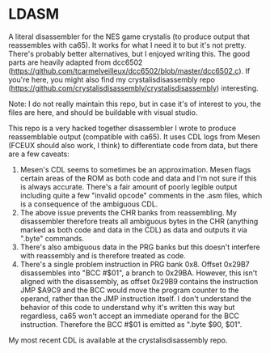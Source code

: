 # LDASM
A literal disassembler for the NES game crystalis (to produce output that reassembles with ca65). It works for what I need it to but it's not pretty. There's probably better alternatives, but I enjoyed writing this. The good parts are heavily adapted from dcc6502 (https://github.com/tcarmelveilleux/dcc6502/blob/master/dcc6502.c). If you're here, you might also find my crystalisdisassembly repo (https://github.com/crystalisdisassembly/crystalisdisassembly) interesting.

Note: I do not really maintain this repo, but in case it's of interest to you, the files are here, and should be buildable with visual studio.

This repo is a very hacked together disassembler I wrote to produce reassemblable output (compatible with ca65). It uses CDL logs from Mesen (FCEUX should also work, I think) to differentiate code from data, but there are a few caveats:

1. Mesen's CDL seems to sometimes be an approximation. Mesen flags certain areas of the ROM as both code and data and I'm not sure if this is always accurate. There's a fair amount of poorly legible output including quite a few "invalid opcode" comments in the .asm files, which is a consequence of the ambiguous CDL.
2. The above issue prevents the CHR banks from reassembling. My disassembler therefore treats all ambiguous bytes in the CHR (anything marked as both code and data in the CDL) as data and outputs it via ".byte" commands.
3. There's also ambiguous data in the PRG banks but this doesn't interfere with reassembly and is therefore treated as code.
4. There's a single problem instruction in PRG bank 0x8. Offset 0x29B7 disassembles into "BCC #$01", a branch to 0x29BA. However, this isn't aligned with the disassembly, as offset 0x29B9 contains the instruction JMP $A9C9 and the BCC would move the program counter to the operand, rather than the JMP instruction itself. I don't understand the behavior of this code to understand why it's written this way but regardless, ca65 won't accept an immediate operand for the BCC instruction. Therefore the BCC #$01 is emitted as ".byte $90, $01".

My most recent CDL is available at the crystalisdisassembly repo.
